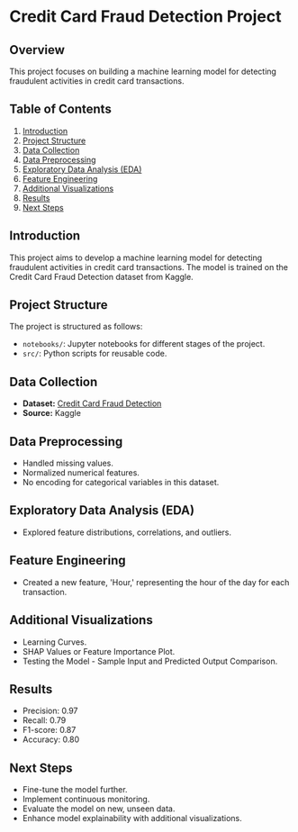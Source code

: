# Credit Card Fraud Detection Project

## Overview
This project focuses on building a machine learning model for detecting fraudulent activities in credit card transactions.

## Table of Contents
1. [Introduction](#introduction)
2. [Project Structure](#project-structure)
3. [Data Collection](#data-collection)
4. [Data Preprocessing](#data-preprocessing)
5. [Exploratory Data Analysis (EDA)](#eda)
6. [Feature Engineering](#feature-engineering)
7. [Additional Visualizations](#additional-visualizations)
8. [Results](#results)
9. [Next Steps](#next-steps)

## Introduction
This project aims to develop a machine learning model for detecting fraudulent activities in credit card transactions. The model is trained on the Credit Card Fraud Detection dataset from Kaggle.

## Project Structure
The project is structured as follows:
- `notebooks/`: Jupyter notebooks for different stages of the project.
- `src/`: Python scripts for reusable code.

## Data Collection
- **Dataset:** [Credit Card Fraud Detection](https://www.kaggle.com/mlg-ulb/creditcardfraud)
- **Source:** Kaggle

## Data Preprocessing
- Handled missing values.
- Normalized numerical features.
- No encoding for categorical variables in this dataset.

## Exploratory Data Analysis (EDA)
- Explored feature distributions, correlations, and outliers.

## Feature Engineering
- Created a new feature, 'Hour,' representing the hour of the day for each transaction.

## Additional Visualizations
- Learning Curves.
- SHAP Values or Feature Importance Plot.
- Testing the Model - Sample Input and Predicted Output Comparison.

## Results
- Precision: 0.97
- Recall: 0.79
- F1-score: 0.87
- Accuracy: 0.80

## Next Steps
- Fine-tune the model further.
- Implement continuous monitoring.
- Evaluate the model on new, unseen data.
- Enhance model explainability with additional visualizations.
